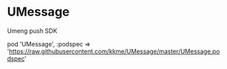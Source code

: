 # UMessage
Umeng push SDK

pod 'UMessage', :podspec => 'https://raw.githubusercontent.com/kkme/UMessage/master/UMessage.podspec'
